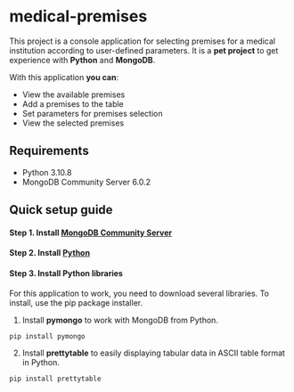 # medical-premises
This project is a console application for selecting premises for a medical institution according to user-defined parameters. It is a **pet project** to get experience with **Python** and **MongoDB**.

With this application **you can**:
* View the available premises
* Add a premises to the table
* Set parameters for premises selection
* View the selected premises
## Requirements
* Python 3.10.8
* MongoDB Community Server 6.0.2
## Quick setup guide
#### Step 1. Install [MongoDB Community Server](https://www.mongodb.com/try/download/community)
#### Step 2. Install [Python](https://www.python.org/downloads/)
#### Step 3. Install Python libraries
For this application to work, you need to download several libraries. To install, use the pip package installer.
1. Install **pymongo** to work with MongoDB from Python.
```
pip install pymongo
```
2. Install **prettytable** to easily displaying tabular data in ASCII table format in Python.
```
pip install prettytable
```
